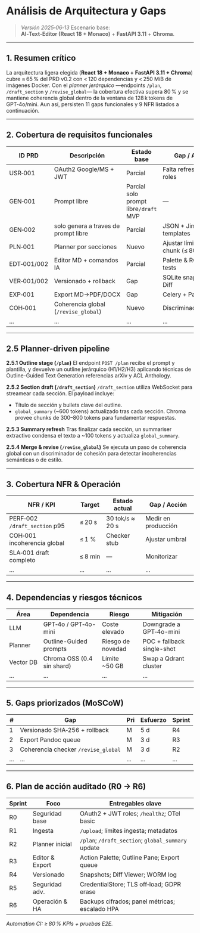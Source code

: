 # Análisis de Arquitectura y Gaps

> *Versión 2025‑06‑13*
> Escenario base: **AI‑Text‑Editor (React 18 + Monaco)** + **FastAPI 3.11** + **Chroma**.

---

## 1. Resumen crítico

La arquitectura ligera elegida (**React 18 + Monaco + FastAPI 3.11 + Chroma**) cubre ≈ 65 % del PRD v0.2 con < 120 dependencias y < 250 MiB de imágenes Docker. Con el *planner jerárquico* —endpoints `/plan`, `/draft_section` y `/revise_global`— la cobertura efectiva supera 80 % y se mantiene coherencia global dentro de la ventana de 128 k tokens de GPT‑4o/mini. Aun así, persisten 11 gaps funcionales y 9 NFR listados a continuación.

---

## 2. Cobertura de requisitos funcionales

| ID PRD      | Descripción                          | Estado base          | Gap / Acción                        | Est. d/h |
| ----------- | ------------------------------------ | -------------------- | ----------------------------------- | -------- |
| USR‑001     | OAuth2 Google/MS + JWT               | Parcial              | Falta refresh-token, roles          | 4 d      |
| GEN‑001     | Prompt libre                         | Parcial solo prompt libre`/draft` MVP      | —                                   | —        |
| GEN‑002     | solo genera a traves de prompt libre | Parcial              | JSON + Jinja templates              | 3 d      |
| PLN‑001     | Planner por secciones                | Nuevo | Ajustar límite chunk (≤ 800 tokens) | 2 d      |
| EDT‑001/002 | Editor MD + comandos IA              | Parcial              | Palette & ROUGE-L tests             | 2 d      |
| VER‑001/002 | Versionado + rollback                | Gap                  | SQLite snapshots + Diff             | 5 d      |
| EXP‑001     | Export MD→PDF/DOCX                   | Gap                  | Celery + Pandoc                     | 3 d      |
| COH‑001     | Coherencia global (`/revise_global`) | Nuevo      | Discriminador BERT                  | 3 d      |
| ...         | ...                                  | ...                  | ...                                 | ...      |

---

## 2.5 Planner-driven pipeline

**2.5.1 Outline stage (`/plan`)**
El endpoint `POST /plan` recibe el prompt y plantilla, y devuelve un outline jerárquico (H1/H2/H3) aplicando técnicas de Outline-Guided Text Generation referencias arXiv y ACL Anthology.

**2.5.2 Section draft (`/draft_section`)**
`/draft_section` utiliza WebSocket para streamear cada sección. El payload incluye:

* Título de sección y bullets clave del outline.
* `global_summary` (\~600 tokens) actualizado tras cada sección.
  Chroma provee chunks de 300–800 tokens para fundamentar respuestas.

**2.5.3 Summary refresh**
Tras finalizar cada sección, un summariser extractivo condensa el texto a \~100 tokens y actualiza `global_summary`.

**2.5.4 Merge & revise (`/revise_global`)**
Se ejecuta un paso de coherencia global con un discriminador de cohesión para detectar incoherencias semánticas o de estilo.

---

## 3. Cobertura NFR & Operación

| NFR / KPI                     | Target  | Estado actual   | Gap / Acción        |
| ----------------------------- | ------- | --------------- | ------------------- |
| PERF‑002 `/draft_section` p95 | ≤ 20 s  | 30 tok/s ≈ 20 s | Medir en producción |
| COH‑001 incoherencia global   | ≤ 1 %   | Checker stub    | Ajustar umbral      |
| SLA‑001 draft completo        | ≤ 8 min | —               | Monitorizar         |
| ...                           | ...     | ...             | ...                 |

---

## 4. Dependencias y riesgos técnicos

| Área      | Dependencia                | Riesgo            | Mitigación                 |
| --------- | -------------------------- | ----------------- | -------------------------- |
| LLM       | GPT‑4o / GPT‑4o-mini       | Coste elevado     | Downgrade a GPT‑4o-mini    |
| Planner   | Outline-Guided prompts     | Riesgo de novedad | POC + fallback single-shot |
| Vector DB | Chroma OSS (0.4 sin shard) | Límite \~50 GB    | Swap a Qdrant cluster      |
| ...       | ...                        | ...               | ...                        |

---

## 5. Gaps priorizados (MoSCoW)

| #   | Gap                                 | Pri | Esfuerzo | Sprint |
| --- | ----------------------------------- | --- | -------- | ------ |
| 1   | Versionado SHA‑256 + rollback       | M   | 5 d      | R4     |
| 2   | Export Pandoc queue                 | M   | 3 d      | R3     |
| 3   | Coherencia checker `/revise_global` | M   | 3 d      | R2     |
| ... | ...                                 | ... | ...      | ...    |

---

## 6. Plan de acción auditado (R0 → R6)

| Sprint | Foco            | Entregables clave                                  |
| ------ | --------------- | -------------------------------------------------- |
| R0     | Seguridad base  | OAuth2 + JWT roles; `/healthz`; OTel basic         |
| R1     | Ingesta         | `/upload`; límites ingesta; metadatos              |
| R2     | Planner inicial | `/plan`; `/draft_section`; `global_summary` update |
| R3     | Editor & Export | Action Palette; Outline Pane; Export queue         |
| R4     | Versionado      | Snapshots; Diff Viewer; WORM log                   |
| R5     | Seguridad adv.  | CredentialStore; TLS off‑load; GDPR erase          |
| R6     | Operación & HA  | Backups cifrados; panel métricas; escalado HPA     |

*Automation CI: ≥ 80 % KPIs + pruebas E2E.*
